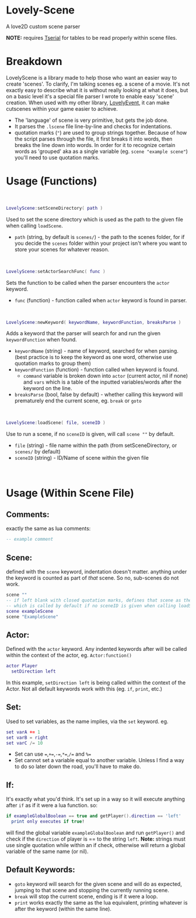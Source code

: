 # Lovely-Scene
A love2D custom scene parser

**NOTE:** requires [Tserial](https://github.com/zhsso/Tserial.lua) for tables to be read properly within scene files.

# Breakdown
LovelyScene is a library made to help those who want an easier way to create 'scenes'. To clarify, I'm talking scenes eg. a scene of a movie. It's not exactly easy to describe what it is without really looking at what it does, but on a basic level it's a special file parser I wrote to enable easy 'scene' creation. When used with my other library, [LovelyEvent](https://github.com/Schwegg/Lovely-Event), it can make cutscenes within your game easier to achieve.

* The 'language' of scene is very primitive, but gets the job done.
* It parses the `.lscene` file line-by-line and checks for indentations.
* quotation marks (`"`) are used to group strings together. Because of how the script parses through the file, it first breaks it into words, then breaks the line down into words. In order for it to recognize certain words as 'grouped' aka as a single variable (eg. `scene "example scene"`) you'll need to use quotation marks.

# Usage (Functions)
<br>

```Lua
LovelyScene:setSceneDirectory( path )
```
Used to set the scene directory which is used as the path to the given file when calling `loadScene`.
* `path` (string, by default is `scenes/`) - the path to the scenes folder, for if you decide the `scenes` folder within your project isn't where you want to store your scenes for whatever reason.
<br>

```Lua
LovelyScene:setActorSearchFunc( func )
```
Sets the function to be called when the parser encounters the `actor` keyword.
* `func` (function) - function called when `actor` keyword is found in parser.
<br>

```Lua
LovelyScene:newKeyword( keywordName, keywordFunction, breaksParse )
```
Adds a keyword that the parser will search for and run the given `keywordFunction` when found.
* `keywordName` (string) - name of keyword, searched for when parsing. (best practice is to keep the keyword as one word, otherwise use quotation marks to group them)
* `keywordFunction` (function) - function called when keyword is found.
  * `command` variable is broken down into `actor` (current actor, nil if none) and `vars` which is a table of the inputted variables/words after the keyword on the line.
* `breaksParse` (bool, false by default) - whether calling this keyword will prematurely end the current scene, eg. `break` or `goto`
<br>

```Lua
LovelyScene:loadScene( file, sceneID )
```
Use to run a scene, if no `sceneID` is given, will call `scene ""` by default.
* `file` (string) - file name within the path (from setSceneDirectory, or `scenes/` by default)
* `sceneID` (string) - ID/Name of scene within the given file
<br>

# Usage (Within Scene File)

## Comments:
exactly the same as lua comments:
```Lua
-- example comment
```

## Scene:
defined with the `scene` keyword, indentation doesn't matter. anything under the keyword is counted as part of *that* scene. So no, sub-scenes do not work.
```Lua
scene ""
-- if left blank with closed quotation marks, defines that scene as the 'default scene'
-- which is called by default if no sceneID is given when calling loadScene().
scene exampleScene
scene "ExampleScene"
```

## Actor:
Defined with the `actor` keyword. Any indented keywords after will be called within the context of the actor, eg. `Actor:function()`
```Lua
actor Player
  setDirection left
```
In this example, `setDirection left` is being called within the context of the Actor. Not all default keywords work with this (eg. `if`, `print`, etc.)

## Set:
Used to set variables, as the name implies, via the `set` keyword. eg.
```Lua
set varA += 1
set varB = right
set varC /= 10
```
  * Set can use `=`,`+=`,`-=`,`*=`,`/=` and `%=`
  * Set cannot set a variable equal to another variable. Unless I find a way to do so later down the road, you'll have to make do.

## If:
It's exactly what you'd think. It's set up in a way so it will execute anything after `if` as if it were a lua function. so:
```Lua
if exampleGlobalBoolean == true and getPlayer().direction == 'left'
  print only executes if true!
```
will find the global variable `exampleGlobalBoolean` and run `getPlayer()` and check if the `direction` of player is == to the string `left`.
**Note:** strings must use single quotation while within an if check, otherwise will return a global variable of the same name (or nil).

## Default Keywords:
* `goto` keyword will search for the given scene and will do as expected, jumping to that scene and stopping the currently running scene.
* `break` will stop the current scene, ending is if it were a loop.
* `print` works exactly the same as the lua equivalent, printing whatever is after the keyword (within the same line).
